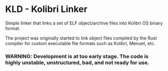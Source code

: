 # KLD - Kolibri Linker
Simple linker that links a set of ELF object/archive files into Kolibri OS binary format.

The project was originally started to link object files compiled by the Rust compiler for custom executable file formats such as Kolibri, Menuet, etc.

### WARNING: Development is at too early stage. The code is highly unstable, unstructured, bad, and not ready for use.
